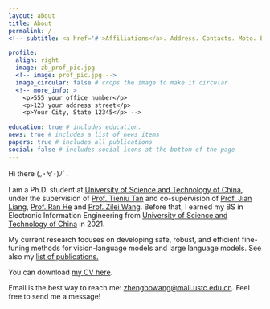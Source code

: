 ```yaml
---
layout: about
title: About
permalink: /
<!-- subtitle: <a href='#'>Affiliations</a>. Address. Contacts. Moto. Etc. -->

profile:
  align: right
  image: zb_prof_pic.jpg
  <!-- image: prof_pic.jpg -->
  image_circular: false # crops the image to make it circular
  <!-- more_info: >
    <p>555 your office number</p>
    <p>123 your address street</p>
    <p>Your City, State 12345</p> -->

education: true # includes education.
news: true # includes a list of news items
papers: true # includes all publications
social: false # includes social icons at the bottom of the page
---
```




<style>
    .infoblock {
        background-color: #ffffee; /* 更改为您想要的背景颜色 */
        /* padding: 10px; /* 可选：增加填充以增强外观 */ */
    }
    .blockcontent {
        border: 1px solid silver; /* 边框为2像素宽的黑色实线 */
        color: black; /* 文字颜色为黑色 */
        padding: 0.3em 0.5em; /* 可选：增加填充以增强外观 */
    }
</style>

Hi there (｡･∀･)ﾉﾞ. 

I am a Ph.D. student at [University of Science and Technology of China](https://www.ustc.edu.cn/), under the supervision of [Prof. Tieniu Tan](https://scholar.google.com/citations?user=W-FGd_UAAAAJ&hl=en&oi=ao) and co-supervision of [Prof. Jian Liang](https://liangjian.xyz/), [Prof. Ran He](https://rhe-web.github.io/) and [Prof. Zilei Wang](http://staff.ustc.edu.cn/~zlwang/index_en.html). Before that, I earned my BS in Electronic Information Engineering from [University of Science and Technology of China](https://www.ustc.edu.cn/) in 2021.

My current research focuses on developing safe, robust, and efficient fine-tuning methods for vision-language models and large language models. See also my <a href="{{ '/publications/' | relative_url }}"> list of publications. </a>

You can download [my CV here](/assets/pdf/2024_resume.pdf).

Email is the best way to reach me: <a href="mailto:zhengbowang@mail.ustc.edu.cn">zhengbowang@mail.ustc.edu.cn</a>. Feel free to send me a message!

